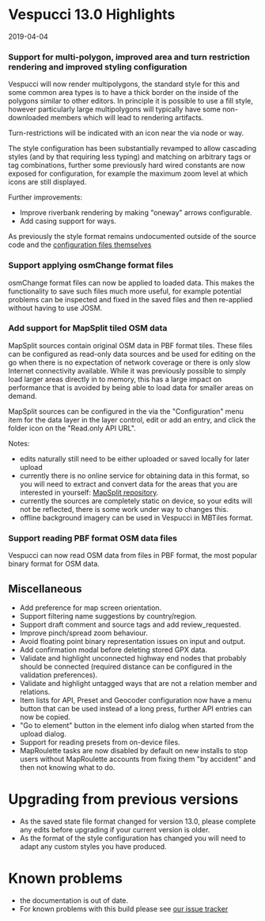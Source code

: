 # Vespucci 13.0 Highlights

2019-04-04

### Support for multi-polygon, improved area and turn restriction rendering and improved styling configuration

Vespucci will now render multipolygons, the standard style for this and some common area types is to have a thick border on the inside of the polygons similar to other editors. In principle it is possible to use a fill style, however particularly large multipolygons will typically have some non-downloaded members which will lead to rendering artifacts.

Turn-restrictions will be indicated with an icon near the via node or way.

The style configuration has been substantially revamped to allow cascading styles (and by that requiring less typing) and matching on arbitrary tags or tag combinations, further some previously hard wired constants are now exposed for configuration, for example the maximum zoom level at which icons are still displayed.

Further improvements:

* Improve riverbank rendering by making "oneway" arrows configurable.
* Add casing support for ways.

As previously the style format remains undocumented outside of the source code and the [configuration files themselves](https://raw.githubusercontent.com/MarcusWolschon/osmeditor4android/master/src/main/assets/Color-round-profile.xml)

### Support applying osmChange format files

osmChange format files can now be applied to loaded data. This makes the functionality to save such files much more useful, for example potential problems can be inspected and fixed in the saved files and then re-applied without having to use JOSM.

### Add support for MapSplit tiled OSM data

MapSplit sources contain original OSM data in PBF format tiles. These files can be configured as read-only data sources and be used for editing on the go when there is no expectation of network coverage or there is only slow Internet connectivity available. While it was previously possible to simply load larger areas directly in to memory, this has a large impact on performance that is avoided by being able to load data for smaller areas on demand.

MapSplit sources can be configured in the via the "Configuration" menu item for the data layer in the layer control, edit or add an entry, and click the folder icon on the "Read.only API URL". 

Notes:

* edits naturally still need to be either uploaded or saved locally for later upload
* currently there is no online service for obtaining data in this format, so you will need to extract and convert data for the areas that you are interested in yourself: [MapSplit repository](https://github.com/simonpoole/mapsplit/). 
* currently the sources are completely static on device, so your edits will not be reflected, there is some work under way to changes this.
* offline background imagery can be used in Vespucci in MBTiles format.

### Support reading PBF format OSM data files

Vespucci can now read OSM data from files in PBF format, the most popular binary format for OSM data. 

## Miscellaneous

* Add preference for map screen orientation.
* Support filtering name suggestions by country/region.
* Support draft comment and source tags and add review_requested.
* Improve pinch/spread zoom behaviour.
* Avoid floating point binary representation issues on input and output.
* Add confirmation modal before deleting stored GPX data.
* Validate and highlight unconnected highway end nodes that probably should be connected (required distance can be configured in the validation preferences).
* Validate and highlight untagged ways that are not a relation member and relations.
* Item lists for API, Preset and Geocoder configuration now have a menu button that can be used instead of a long press, further API entries can now be copied.
* "Go to element" button in the element info dialog when started from the upload dialog.
* Support for reading presets from on-device files.
* MapRoulette tasks are now disabled by default on new installs to stop users without MapRoulette accounts from fixing them "by accident" and then not knowing what to do.

# Upgrading from previous versions

* As the saved state file format changed for version 13.0, please complete any edits before upgrading if your current version is older.
* As the format of the style configuration has changed you will need to adapt any custom styles you have produced.

# Known problems

* the documentation is out of date.
* For known problems with this build please see [our issue tracker](https://github.com/MarcusWolschon/osmeditor4android/issues)


